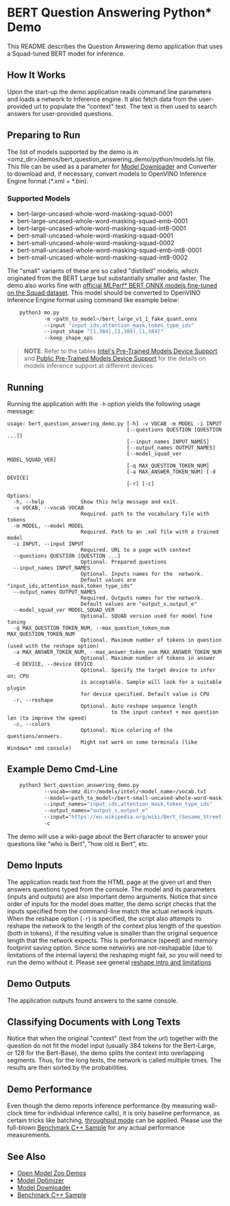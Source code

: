 # BERT Question Answering Python\* Demo

This README describes the Question Answering demo application that uses a Squad-tuned BERT model for inference.

## How It Works

Upon the start-up the demo application reads command line parameters and loads a network to Inference engine.
It also fetch data from the user-provided url to populate the "context" text.
The text is then used to search answers for user-provided questions.

## Preparing to Run

The list of models supported by the demo is in <omz_dir>/demos/bert_question_answering_demo/python/models.lst file.
This file can be used as a parameter for [Model Downloader](../../../tools/downloader/README.md) and Converter to download and, if necessary, convert models to OpenVINO Inference Engine format (\*.xml + \*.bin).

### Supported Models

* bert-large-uncased-whole-word-masking-squad-0001
* bert-large-uncased-whole-word-masking-squad-emb-0001
* bert-large-uncased-whole-word-masking-squad-int8-0001
* bert-small-uncased-whole-word-masking-squad-0001
* bert-small-uncased-whole-word-masking-squad-0002
* bert-small-uncased-whole-word-masking-squad-emb-int8-0001
* bert-small-uncased-whole-word-masking-squad-int8-0002

The "small" variants of these are so called "distilled" models, which originated from the BERT Large but substantially smaller and faster.
The demo also works fine with [official MLPerf* BERT ONNX models fine-tuned on the Squad dataset](https://github.com/mlcommons/inference/tree/master/language/bert). This model should be converted to OpenVINO Inference Engine format using command like example below:

```sh
    python3 mo.py
            -m <path_to_model>/bert_large_v1_1_fake_quant.onnx
            --input "input_ids,attention_mask,token_type_ids"
            --input_shape "[1,384],[1,384],[1,384]"
            --keep_shape_ops
```

> **NOTE**: Refer to the tables [Intel's Pre-Trained Models Device Support](../../../models/intel/device_support.md) and [Public Pre-Trained Models Device Support](../../../models/public/device_support.md) for the details on models inference support at different devices.

## Running

Running the application with the `-h` option yields the following usage message:

```
usage: bert_question_answering_demo.py [-h] -v VOCAB -m MODEL -i INPUT
                                       [--questions QUESTION [QUESTION ...]]
                                       [--input_names INPUT_NAMES]
                                       [--output_names OUTPUT_NAMES]
                                       [--model_squad_ver MODEL_SQUAD_VER]
                                       [-q MAX_QUESTION_TOKEN_NUM]
                                       [-a MAX_ANSWER_TOKEN_NUM] [-d DEVICE]
                                       [-r] [-c]

Options:
  -h, --help            Show this help message and exit.
  -v VOCAB, --vocab VOCAB
                        Required. path to the vocabulary file with tokens
  -m MODEL, --model MODEL
                        Required. Path to an .xml file with a trained model
  -i INPUT, --input INPUT
                        Required. URL to a page with context
  --questions QUESTION [QUESTION ...]
                        Optional. Prepared questions
  --input_names INPUT_NAMES
                        Optional. Inputs names for the  network.
                        Default values are "input_ids,attention_mask,token_type_ids"
  --output_names OUTPUT_NAMES
                        Required. Outputs names for the network.
                        Default values are "output_s,output_e"
  --model_squad_ver MODEL_SQUAD_VER
                        Optional. SQUAD version used for model fine tuning
  -q MAX_QUESTION_TOKEN_NUM, --max_question_token_num MAX_QUESTION_TOKEN_NUM
                        Optional. Maximum number of tokens in question (used with the reshape option)
  -a MAX_ANSWER_TOKEN_NUM, --max_answer_token_num MAX_ANSWER_TOKEN_NUM
                        Optional. Maximum number of tokens in answer
  -d DEVICE, --device DEVICE
                        Optional. Specify the target device to infer on; CPU
                        is acceptable. Sample will look for a suitable plugin
                        for device specified. Default value is CPU
  -r, --reshape
                        Optional. Auto reshape sequence length
                                  to the input context + max question len (to improve the speed)
  -c, --colors
                        Optional. Nice coloring of the questions/answers.
                        Might not work on some terminals (like Windows* cmd console)

```

## Example Demo Cmd-Line

```sh
    python3 bert_question_answering_demo.py
            --vocab=<omz_dir>/models/intel/<model_name>/vocab.txt
            --model=<path_to_model>/bert-small-uncased-whole-word-masking-squad-0001.xml
            --input_names="input_ids,attention_mask,token_type_ids"
            --output_names="output_s,output_e"
            --input="https://en.wikipedia.org/wiki/Bert_(Sesame_Street)"
            -c
```

The demo will use a wiki-page about the Bert character to answer your questions like "who is Bert", "how old is Bert", etc.

## Demo Inputs

The application reads text from the HTML page at the given url and then answers questions typed from the console.
The model and its parameters (inputs and outputs) are also important demo arguments.
Notice that since order of inputs for the model does matter, the demo script checks that the inputs specified
from the command-line match the actual network inputs.
When the reshape option (`-r`)  is specified, the script also attempts to reshape the network to the
length of the context plus length of the question (both in tokens), if the resulting value is smaller than the original
sequence length that the network expects. This is performance (speed) and memory footprint saving option.
Since some networks are not-reshapable (due to limitations of the internal layers) the reshaping might fail,
so you will need to run the demo without it.
Please see general [reshape intro and limitations](https://docs.openvinotoolkit.org/latest/_docs_IE_DG_ShapeInference.html)

## Demo Outputs

The application outputs found answers to the same console.

## Classifying Documents with Long Texts

Notice that when the original "context" (text from the url) together with the question do not fit the model input
(usually 384 tokens for the Bert-Large, or 128 for the Bert-Base), the demo splits the context into overlapping segments.
Thus, for the long texts, the network is called multiple times. The results are then sorted by the probabilities.

## Demo Performance

Even though the demo reports inference performance (by measuring wall-clock time for individual inference calls),
it is only baseline performance, as certain tricks like batching,
[throughput mode](https://docs.openvinotoolkit.org/latest/_docs_IE_DG_Intro_to_Performance.html) can be applied.
Please use the full-blown [Benchmark C++ Sample](https://docs.openvinotoolkit.org/latest/_inference_engine_samples_benchmark_app_README.html)
for any actual performance measurements.

## See Also

* [Open Model Zoo Demos](../../README.md)
* [Model Optimizer](https://docs.openvinotoolkit.org/latest/_docs_MO_DG_Deep_Learning_Model_Optimizer_DevGuide.html)
* [Model Downloader](../../../tools/downloader/README.md)
* [Benchmark C++ Sample](https://docs.openvinotoolkit.org/latest/_inference_engine_samples_benchmark_app_README.html)
